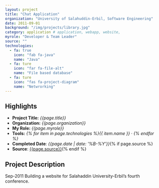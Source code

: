 ```yaml
---
layout: project
title: "Chat Application"
organization: "University of Salahuddin-Erbil, Software Engineering"
date: 2011-09-01
background: "/img/projects/library.jpg"
category: application # application, webapp, website,
myrole: "Developer & Team Leader"
source: ""
technologies:
  - fa: true
    icon: "fab fa-java"
    name: "Java"
  - fa: ture
    icon: "far fa-file-alt"
    name: "File based database"
  - fa: ture
    icon: "fas fa-project-diagram"
    name: "Netwrorking"
---
```


## Highlights

- **Project Title:** _{{page.title}}_
- **Organization:** _{{page.organization}}_
- **My Role:** _{{page.myrole}}_
- **Tools:** _{% for item in page.technologies %}{{ item.name }}&nbsp;&middot;&nbsp;{% endfor %}_
- **Completed Date**: _{{page.date  | date: '%B-%Y'}}_{% if page.source %}
- **Source**: [{{page.source}}]({{page.source}}){% endif %}

## Project Description

Sep-2011 Building a website for Salahaddin University-Erbil’s fourth conference.
